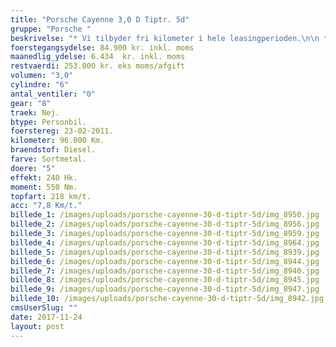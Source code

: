 ```yaml
---
title: "Porsche Cayenne 3,0 D Tiptr. 5d"
gruppe: "Porsche "
beskrivelse: "* Vi tilbyder fri kilometer i hele leasingperioden.\n\n * Cap Approved Garantiforsikring i hele leasingperioden. (valgfri)\n\n * Vi tilbyder kaskoforsikring på alle vores biler\n\n * Sæson, split/deleleasing og erhvervsleasing – vi har hele paletten.\n\n * Du vælger selv perioden: 6, 12, 24 eller 36 måneder.\n\n * Har vi ikke bilen på lager, dedikere vi os til at finde den helt rigtige og står for importen.\n\n"
foerstegangsydelse: 84.900 kr. inkl. moms
maanedlig_ydelse: 6.434  kr. inkl. moms
restvaerdi: 253.000 kr. eks moms/afgift
volumen: "3,0"
cylindre: "6"
antal_ventiler: "0"
gear: "8"
traek: Nej.
btype: Personbil.
foerstereg: 23-02-2011.
kilometer: 96.000 Km.
braendstof: Diesel.
farve: Sortmetal.
doere: "5"
effekt: 240 Hk.
moment: 550 Nm.
topfart: 218 km/t.
acc: "7,8 Km/t."
billede_1: /images/uploads/porsche-cayenne-30-d-tiptr-5d/img_8950.jpg
billede_2: /images/uploads/porsche-cayenne-30-d-tiptr-5d/img_8956.jpg
billede_3: /images/uploads/porsche-cayenne-30-d-tiptr-5d/img_8959.jpg
billede_4: /images/uploads/porsche-cayenne-30-d-tiptr-5d/img_8964.jpg
billede_5: /images/uploads/porsche-cayenne-30-d-tiptr-5d/img_8939.jpg
billede_6: /images/uploads/porsche-cayenne-30-d-tiptr-5d/img_8944.jpg
billede_7: /images/uploads/porsche-cayenne-30-d-tiptr-5d/img_8940.jpg
billede_8: /images/uploads/porsche-cayenne-30-d-tiptr-5d/img_8945.jpg
billede_9: /images/uploads/porsche-cayenne-30-d-tiptr-5d/img_8947.jpg
billede_10: /images/uploads/porsche-cayenne-30-d-tiptr-5d/img_8942.jpg
cmsUserSlug: ""
date: 2017-11-24 
layout: post
---
```


